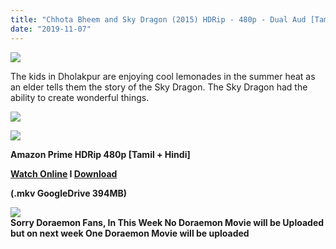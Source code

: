 ```yaml
---
title: "Chhota Bheem and Sky Dragon (2015) HDRip - 480p - Dual Aud [Tamil + Hindi] - x264 - 400MB"
date: "2019-11-07"
---
```


[![](https://1.bp.blogspot.com/-u5UTcy6S8m8/XVPQBYB5xlI/AAAAAAAAArQ/fE2jcwRakPMiBOuKkJ8rHNi_ADB9EOAMQCLcBGAs/s640/MV5BMjMwNWM1YWQtYWUwMi00NDk5LTgxMzUtMjFlNjZhMjk0ZTg3XkEyXkFqcGdeQXVyNjE1OTQ0NjA{b8a364002d926d3aca32f3ec825ae7357d4ebac136c9e710ceab7780ff78f81a}2540._V1_.jpg)](https://1.bp.blogspot.com/-u5UTcy6S8m8/XVPQBYB5xlI/AAAAAAAAArQ/fE2jcwRakPMiBOuKkJ8rHNi_ADB9EOAMQCLcBGAs/s1600/MV5BMjMwNWM1YWQtYWUwMi00NDk5LTgxMzUtMjFlNjZhMjk0ZTg3XkEyXkFqcGdeQXVyNjE1OTQ0NjA{b8a364002d926d3aca32f3ec825ae7357d4ebac136c9e710ceab7780ff78f81a}2540._V1_.jpg)

The kids in Dholakpur are enjoying cool lemonades in the summer heat as an elder tells them the story of the Sky Dragon. The Sky Dragon had the ability to create wonderful things.

[![](https://1.bp.blogspot.com/-k65POI1PBU4/XJ-DPWzpvkI/AAAAAAAAAag/d-DJiJNifeI8jyqs_e9XhUwmMhi3PjKPgCPcBGAYYCw/s1600/ezgif-4-b0c2339f90.gif)](https://1.bp.blogspot.com/-k65POI1PBU4/XJ-DPWzpvkI/AAAAAAAAAag/d-DJiJNifeI8jyqs_e9XhUwmMhi3PjKPgCPcBGAYYCw/s1600/ezgif-4-b0c2339f90.gif)

[![](https://1.bp.blogspot.com/-fai1ZuUwnbA/XIjy2aT4irI/AAAAAAAAANw/WFW0YRK47_8GLAt3pPBSzBk0GJA6Mk5fgCPcBGAYYCw/s1600/torrborder.gif)](https://1.bp.blogspot.com/-fai1ZuUwnbA/XIjy2aT4irI/AAAAAAAAANw/WFW0YRK47_8GLAt3pPBSzBk0GJA6Mk5fgCPcBGAYYCw/s1600/torrborder.gif)

**Amazon Prime HDRip 480p \[Tamil + Hindi\]**

**[Watch Online](https://toonnetworktamilvideos.blogspot.com/p/chhota-bheem-sky-dragon-2015.html) I [Download](https://drive.google.com/file/d/1QZQakE88YYv5tq2yy0XGWsOx5KgXR7eu/view)**

**(.mkv GoogleDrive 394MB)**

[![](https://1.bp.blogspot.com/-fai1ZuUwnbA/XIjy2aT4irI/AAAAAAAAANw/WFW0YRK47_8GLAt3pPBSzBk0GJA6Mk5fgCPcBGAYYCw/s1600/torrborder.gif)](https://1.bp.blogspot.com/-fai1ZuUwnbA/XIjy2aT4irI/AAAAAAAAANw/WFW0YRK47_8GLAt3pPBSzBk0GJA6Mk5fgCPcBGAYYCw/s1600/torrborder.gif)  
**Sorry Doraemon Fans, In This Week No Doraemon Movie will be Uploaded but on next week One Doraemon Movie will be uploaded**
